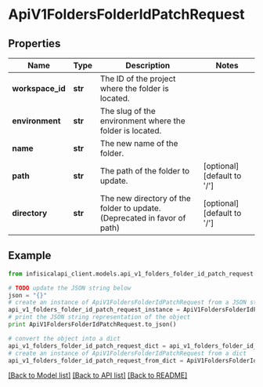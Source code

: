 # ApiV1FoldersFolderIdPatchRequest


## Properties
Name | Type | Description | Notes
------------ | ------------- | ------------- | -------------
**workspace_id** | **str** | The ID of the project where the folder is located. | 
**environment** | **str** | The slug of the environment where the folder is located. | 
**name** | **str** | The new name of the folder. | 
**path** | **str** | The path of the folder to update. | [optional] [default to '/']
**directory** | **str** | The new directory of the folder to update. (Deprecated in favor of path) | [optional] [default to '/']

## Example

```python
from infisicalapi_client.models.api_v1_folders_folder_id_patch_request import ApiV1FoldersFolderIdPatchRequest

# TODO update the JSON string below
json = "{}"
# create an instance of ApiV1FoldersFolderIdPatchRequest from a JSON string
api_v1_folders_folder_id_patch_request_instance = ApiV1FoldersFolderIdPatchRequest.from_json(json)
# print the JSON string representation of the object
print ApiV1FoldersFolderIdPatchRequest.to_json()

# convert the object into a dict
api_v1_folders_folder_id_patch_request_dict = api_v1_folders_folder_id_patch_request_instance.to_dict()
# create an instance of ApiV1FoldersFolderIdPatchRequest from a dict
api_v1_folders_folder_id_patch_request_from_dict = ApiV1FoldersFolderIdPatchRequest.from_dict(api_v1_folders_folder_id_patch_request_dict)
```
[[Back to Model list]](../README.md#documentation-for-models) [[Back to API list]](../README.md#documentation-for-api-endpoints) [[Back to README]](../README.md)


